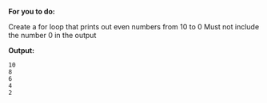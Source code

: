 **For you to do:**

Create a for loop that prints out even numbers from 10 to 0
Must not include the number 0 in the output

**Output:**

```
10
8
6
4
2
```